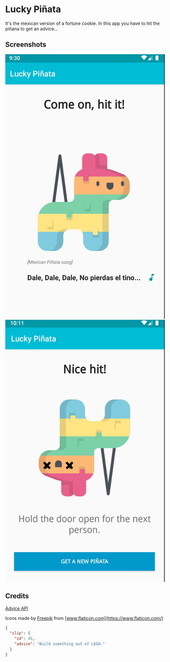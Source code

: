 # Lucky Piñata

It's the mexican version of a fortune cookie. In this app you have to hit the piñana to get an advice...


## Screenshots

![Screenshot1](screenshots/hit_pinata.png)
![Screenshot3](screenshots/my_advice.png)

## Credits
[Advice API](https://api.adviceslip.com/)

Icons made by [Freepik](http://www.freepik.com/) from [www.flaticon.com](https://www.flaticon.com/)

```JSON
{
  "slip": {
    "id": 45,
    "advice": "Build something out of LEGO."
  }
}
```
